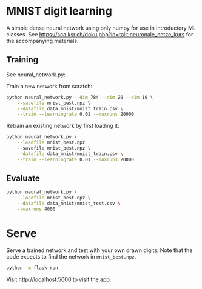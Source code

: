 # MNIST digit learning

A simple dense neural network using only numpy for use in introductory ML classes.
See https://sca.ksr.ch/doku.php?id=talit:neuronale_netze_kurs for the accompanying materials.

## Training
See neural_network.py: 

Train a new network from scratch:

```bash
python neural_network.py --dim 784 --dim 20 --dim 10 \
    --savefile mnist_best.npz \
    --datafile data_mnist/mnist_train.csv \
    --train --learningrate 0.01 --maxruns 20000
```

Retrain an existing network by first loading it:

```bash
python neural_network.py \
    --loadfile mnist_best.npz
    --savefile mnist_best.npz \
    --datafile data_mnist/mnist_train.csv \
    --train --learningrate 0.01 --maxruns 20000
```

## Evaluate
```bash
python neural_network.py \
    --loadfile mnist_best.npz \
    --datafile data_mnist/mnist_test.csv \
    --maxruns 4000
```

# Serve

Serve a trained network and test with your own drawn digits. Note that the code expects to find the network in `mnist_best.npz`.

```bash
python -m flask run
````

Visit http://localhost:5000 to visit the app.